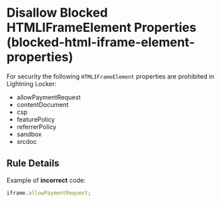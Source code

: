 # Disallow Blocked HTMLIFrameElement Properties (blocked-html-iframe-element-properties)

For security the following `HTMLIFrameElement` properties are prohibited in Lightning Locker:
-   allowPaymentRequest
-   contentDocument
-   csp
-   featurePolicy
-   referrerPolicy
-   sandbox
-   srcdoc

## Rule Details

Example of **incorrect** code:

```js
iframe.allowPaymentRequest;
```
